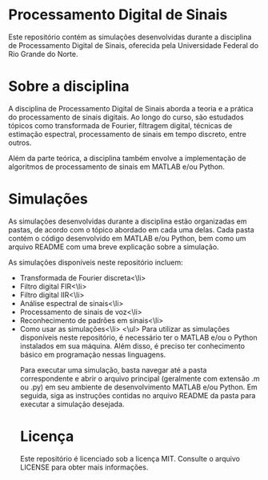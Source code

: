 
# Processamento Digital de Sinais
Este repositório contém as simulações desenvolvidas durante a disciplina de Processamento Digital de Sinais, oferecida pela Universidade Federal do Rio Grande do Norte.

# Sobre a disciplina
A disciplina de Processamento Digital de Sinais aborda a teoria e a prática do processamento de sinais digitais. Ao longo do curso, são estudados tópicos como transformada de Fourier, filtragem digital, técnicas de estimação espectral, processamento de sinais em tempo discreto, entre outros.

Além da parte teórica, a disciplina também envolve a implementação de algoritmos de processamento de sinais em MATLAB e/ou Python.

# Simulações
As simulações desenvolvidas durante a disciplina estão organizadas em pastas, de acordo com o tópico abordado em cada uma delas. Cada pasta contém o código desenvolvido em MATLAB e/ou Python, bem como um arquivo README com uma breve explicação sobre a simulação.

As simulações disponíveis neste repositório incluem:
<ul>
<li>Transformada de Fourier discreta<\li>
<li>Filtro digital FIR<\li>
<li>Filtro digital IIR<\li>
<li>Análise espectral de sinais<\li>
<li>Processamento de sinais de voz<\li>
<li>Reconhecimento de padrões em sinais<\li>
<li>Como usar as simulações<\li>
<\ul>
Para utilizar as simulações disponíveis neste repositório, é necessário ter o MATLAB e/ou o Python instalados em sua máquina. Além disso, é preciso ter conhecimento básico em programação nessas linguagens.

Para executar uma simulação, basta navegar até a pasta correspondente e abrir o arquivo principal (geralmente com extensão .m ou .py) em seu ambiente de desenvolvimento MATLAB e/ou Python. Em seguida, siga as instruções contidas no arquivo README da pasta para executar a simulação desejada.

# Licença
Este repositório é licenciado sob a licença MIT. Consulte o arquivo LICENSE para obter mais informações.
